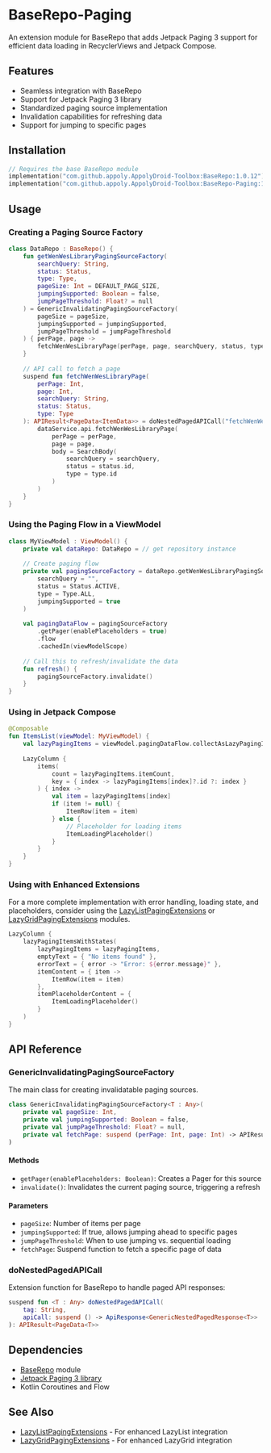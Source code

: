 # BaseRepo-Paging

An extension module for BaseRepo that adds Jetpack Paging 3 support for efficient data loading in RecyclerViews and Jetpack Compose.

## Features

- Seamless integration with BaseRepo
- Support for Jetpack Paging 3 library
- Standardized paging source implementation
- Invalidation capabilities for refreshing data
- Support for jumping to specific pages

## Installation

```gradle.kts
// Requires the base BaseRepo module
implementation("com.github.appoly.AppolyDroid-Toolbox:BaseRepo:1.0.12")
implementation("com.github.appoly.AppolyDroid-Toolbox:BaseRepo-Paging:1.0.12")
```

## Usage

### Creating a Paging Source Factory

```kotlin
class DataRepo : BaseRepo() {
    fun getWenWesLibraryPagingSourceFactory(
        searchQuery: String,
        status: Status,
        type: Type,
        pageSize: Int = DEFAULT_PAGE_SIZE,
        jumpingSupported: Boolean = false,
        jumpPageThreshold: Float? = null
    ) = GenericInvalidatingPagingSourceFactory(
        pageSize = pageSize,
        jumpingSupported = jumpingSupported,
        jumpPageThreshold = jumpPageThreshold
    ) { perPage, page ->
        fetchWenWesLibraryPage(perPage, page, searchQuery, status, type)
    }
    
    // API call to fetch a page
    suspend fun fetchWenWesLibraryPage(
        perPage: Int,
        page: Int,
        searchQuery: String,
        status: Status,
        type: Type
    ): APIResult<PageData<ItemData>> = doNestedPagedAPICall("fetchWenWesLibraryPage") {
        dataService.api.fetchWenWesLibraryPage(
            perPage = perPage,
            page = page,
            body = SearchBody(
                searchQuery = searchQuery,
                status = status.id,
                type = type.id
            )
        )
    }
}
```

### Using the Paging Flow in a ViewModel

```kotlin
class MyViewModel : ViewModel() {
    private val dataRepo: DataRepo = // get repository instance
    
    // Create paging flow
    private val pagingSourceFactory = dataRepo.getWenWesLibraryPagingSourceFactory(
        searchQuery = "",
        status = Status.ACTIVE,
        type = Type.ALL,
        jumpingSupported = true
    )
    
    val pagingDataFlow = pagingSourceFactory
        .getPager(enablePlaceholders = true)
        .flow
        .cachedIn(viewModelScope)
    
    // Call this to refresh/invalidate the data
    fun refresh() {
        pagingSourceFactory.invalidate()
    }
}
```

### Using in Jetpack Compose

```kotlin
@Composable
fun ItemsList(viewModel: MyViewModel) {
    val lazyPagingItems = viewModel.pagingDataFlow.collectAsLazyPagingItems()
    
    LazyColumn {
        items(
            count = lazyPagingItems.itemCount,
            key = { index -> lazyPagingItems[index]?.id ?: index }
        ) { index ->
            val item = lazyPagingItems[index]
            if (item != null) {
                ItemRow(item = item)
            } else {
                // Placeholder for loading items
                ItemLoadingPlaceholder()
            }
        }
    }
}
```

### Using with Enhanced Extensions

For a more complete implementation with error handling, loading state, and placeholders, consider using the [LazyListPagingExtensions](../LazyListPagingExtensions/README.md) or [LazyGridPagingExtensions](../LazyGridPagingExtensions/README.md) modules.

```kotlin
LazyColumn {
    lazyPagingItemsWithStates(
        lazyPagingItems = lazyPagingItems,
        emptyText = { "No items found" },
        errorText = { error -> "Error: ${error.message}" },
        itemContent = { item ->
            ItemRow(item = item)
        },
        itemPlaceholderContent = {
            ItemLoadingPlaceholder()
        }
    )
}
```

## API Reference

### GenericInvalidatingPagingSourceFactory

The main class for creating invalidatable paging sources.

```kotlin
class GenericInvalidatingPagingSourceFactory<T : Any>(
    private val pageSize: Int,
    private val jumpingSupported: Boolean = false,
    private val jumpPageThreshold: Float? = null,
    private val fetchPage: suspend (perPage: Int, page: Int) -> APIResult<PageData<T>>
)
```

#### Methods

- `getPager(enablePlaceholders: Boolean)`: Creates a Pager for this source
- `invalidate()`: Invalidates the current paging source, triggering a refresh

#### Parameters

- `pageSize`: Number of items per page
- `jumpingSupported`: If true, allows jumping ahead to specific pages
- `jumpPageThreshold`: When to use jumping vs. sequential loading
- `fetchPage`: Suspend function to fetch a specific page of data

### doNestedPagedAPICall

Extension function for BaseRepo to handle paged API responses:

```kotlin
suspend fun <T : Any> doNestedPagedAPICall(
    tag: String, 
    apiCall: suspend () -> ApiResponse<GenericNestedPagedResponse<T>>
): APIResult<PageData<T>>
```

## Dependencies

- [BaseRepo](../BaseRepo/README.md) module
- [Jetpack Paging 3 library](https://developer.android.com/topic/libraries/architecture/paging/v3-overview)
- Kotlin Coroutines and Flow

## See Also

- [LazyListPagingExtensions](../LazyListPagingExtensions/README.md) - For enhanced LazyList integration
- [LazyGridPagingExtensions](../LazyGridPagingExtensions/README.md) - For enhanced LazyGrid integration
